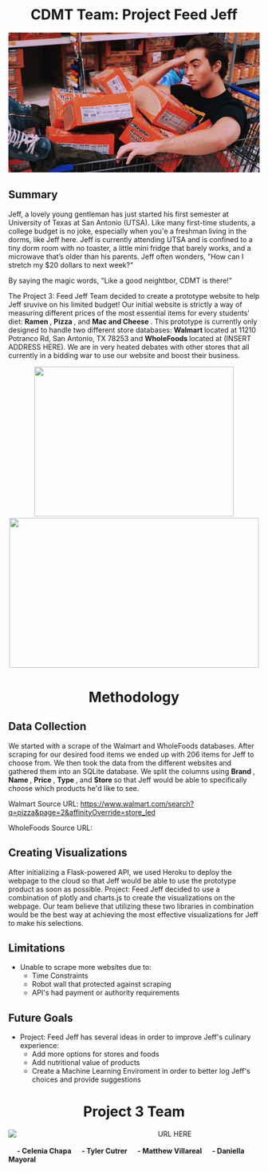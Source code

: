 <h1 align="center"> CDMT Team: Project Feed Jeff </h1>

![guy-with-ramen](readme-img/ramen-guy.png)

## Summary
Jeff, a lovely young gentleman has just started his first semester at University of Texas at San Antonio (UTSA). Like many first-time students, a college budget is no joke, especially when you'e a freshman living in the dorms, like Jeff here. Jeff is currently attending UTSA and is confined to a tiny dorm room with no toaster, a little mini fridge that barely works, and a microwave that’s older than his parents. Jeff often wonders, "How can I stretch my $20 dollars to next week?" 

By saying the magic words, "Like a good neightbor, CDMT is there!"

The Project 3: Feed Jeff Team decided to create a prototype website to help Jeff sruvive on his limited budget! Our initial website is strictly a way of measuring different prices of the most essential items for every students' diet: <b> Ramen </b>, <b> Pizza </b>, and <b> Mac and Cheese </b>. This prototype is currently only designed to handle two different store databases: <b> Walmart </b> located at 11210 Potranco Rd, San Antonio, TX 78253 and <b> WholeFoods </b> located at (INSERT ADDRESS HERE). We are in very heated debates with other stores that all currently in a bidding war to use our website and boost their business. 

<p align="center">
<img src= "http://cdn.abclocal.go.com/content/wpvi/images/cms/513058_1280x720.jpg"  width="400" height="300">
<img src= "http://blog.logomyway.com/wp-content/uploads/2017/02/walmart-store.jpg" width="500" height="300">
</p>
                                                                                                                                    
<h1 align="center"> Methodology </h1>

## Data Collection
We started with a scrape of the Walmart and WholeFoods databases. After scraping for our desired food items we ended up with 206 items for Jeff to choose from. We then took the data from the different websites and gathered them into an SQLite database. We split the columns using <b> Brand </b>, <b> Name </b>, <b> Price </b> , <b> Type </b>, and <b> Store </b> so that Jeff would be able to specifically choose which products he'd like to see. 

Walmart Source URL: https://www.walmart.com/search?q=pizza&page=2&affinityOverride=store_led

WholeFoods Source URL: 

## Creating Visualizations
After initializing a Flask-powered API, we used Heroku to deploy the webpage to the cloud so that Jeff would be able to use the prototype product as soon as possible. Project: Feed Jeff decided to use a combination of plotly and charts.js to create the visualizations on the webpage. Our team believe that utilizing these two libraries in combination would be the best way at achieving the most effective visualizations for Jeff to make his selections. 

## Limitations 
* Unable to scrape more websites due to:
  * Time Constraints 
  * Robot wall that protected against scraping 
  * API's had payment or authority requirements

## Future Goals 
* Project: Feed Jeff has several ideas in order to improve Jeff's culinary experience: 
  * Add more options for stores and foods
  * Add nutritional value of products
  * Create a Machine Learning Enviroment in order to better log Jeff's choices and provide suggestions

<h1 align="center">Project 3 Team</h1>
<img src= "https://media.giphy.com/media/C3O6NJeqH9nKjKrAJy/giphy.gif" align="left" width="300px" padding="10px"> URL HERE </br></br>
  <b>
&emsp;  - Celenia Chapa
&emsp;  - Tyler Cutrer
&emsp;  - Matthew Villareal
&emsp;  - Daniella Mayoral
  </b>
<br clear="left"/>
